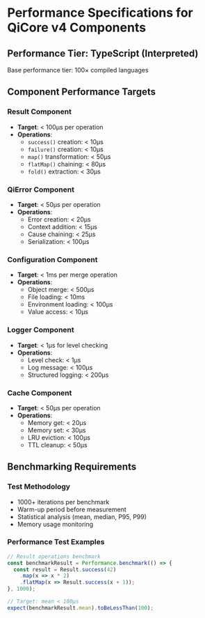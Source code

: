 # Performance Specifications for QiCore v4 Components

## Performance Tier: TypeScript (Interpreted)
Base performance tier: 100× compiled languages

## Component Performance Targets

### Result<T> Component
- **Target**: < 100μs per operation
- **Operations**:
  - `success()` creation: < 10μs
  - `failure()` creation: < 10μs
  - `map()` transformation: < 50μs
  - `flatMap()` chaining: < 80μs
  - `fold()` extraction: < 30μs

### QiError Component  
- **Target**: < 50μs per operation
- **Operations**:
  - Error creation: < 20μs
  - Context addition: < 15μs
  - Cause chaining: < 25μs
  - Serialization: < 100μs

### Configuration Component
- **Target**: < 1ms per merge operation
- **Operations**:
  - Object merge: < 500μs
  - File loading: < 10ms
  - Environment loading: < 100μs
  - Value access: < 10μs

### Logger Component
- **Target**: < 1μs for level checking
- **Operations**:
  - Level check: < 1μs
  - Log message: < 100μs
  - Structured logging: < 200μs

### Cache Component
- **Target**: < 50μs per operation
- **Operations**:
  - Memory get: < 20μs
  - Memory set: < 30μs
  - LRU eviction: < 100μs
  - TTL cleanup: < 50μs

## Benchmarking Requirements

### Test Methodology
- 1000+ iterations per benchmark
- Warm-up period before measurement
- Statistical analysis (mean, median, P95, P99)
- Memory usage monitoring

### Performance Test Examples
```typescript
// Result operations benchmark
const benchmarkResult = Performance.benchmark(() => {
  const result = Result.success(42)
    .map(x => x * 2)
    .flatMap(x => Result.success(x + 1));
}, 1000);

// Target: mean < 100μs
expect(benchmarkResult.mean).toBeLessThan(100);
``` 